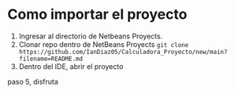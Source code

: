 # Como importar el proyecto
1. Ingresar al directorio de Netbeans Proyects.
2. Clonar repo dentro de NetBeans Proyects `git clone https://github.com/IanDiaz05/Calculadora_Proyecto/new/main?filename=README.md`
3. Dentro del IDE, abrir el proyecto

paso 5, disfruta
